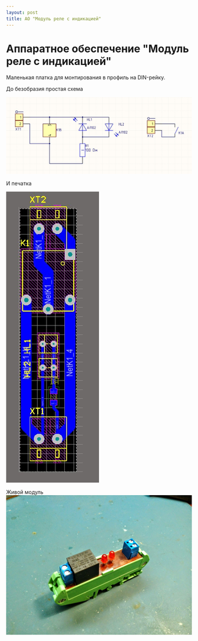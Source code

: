 ```yaml
---
layout: post
title: АО "Модуль реле с индикацией"
---
```


# Аппаратное обеспечение "Модуль реле с индикацией"

Маленькая платка для монтирования в профиль на DIN-рейку.

До безобразия простая схема

![](/images/relayModule/SCH.JPG)

И печатка

![](/images/relayModule/PCB.JPG)

Живой модуль
![](/images/relayModule/REAL.jpg)

